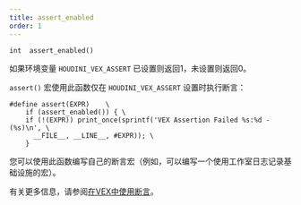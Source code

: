 ```yaml
---
title: assert_enabled
order: 1
---
```

`int  assert_enabled()`

如果环境变量 `HOUDINI_VEX_ASSERT` 已设置则返回1，未设置则返回0。

`assert()` 宏使用此函数仅在 `HOUDINI_VEX_ASSERT` 设置时执行断言：

```vex
#define assert(EXPR)    \
    if (assert_enabled()) { \
    if (!(EXPR)) print_once(sprintf('VEX Assertion Failed %s:%d - (%s)\n', \
      __FILE__, __LINE__, #EXPR)); \
    }

```

您可以使用此函数编写自己的断言宏（例如，可以编写一个使用工作室日志记录基础设施的宏）。

有关更多信息，请参阅[在VEX中使用断言](../assertions.html "您可以使用assert()宏在调试VEX代码时打印信息")。
